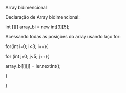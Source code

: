 Array bidimencional

Declaração de Array bidimencional:

int [][] array_bi = new int[3][5];


Acessando todas as posições do array usando laço for:

for(int i=0; i<3; i++){

for (int j=0; j<5; j++){

array_bi[i][j] = ler.nextInt();

}

}
